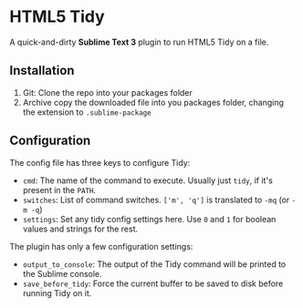# HTML5 Tidy

A quick-and-dirty **Sublime Text 3** plugin to run HTML5 Tidy on a file.

## Installation

1. Git: Clone the repo into your packages folder
2. Archive copy the downloaded file into you packages folder, changing the extension to `.sublime-package`

## Configuration

The config file has three keys to configure Tidy:

- `cmd`: The name of the command to execute. Usually just `tidy`, if it's present in the `PATH`.
- `switches`: List of command switches. `['m', 'q']` is translated to `-mq` (or `-m -q`)
- `settings`: Set any tidy config settings here. Use `0` and `1` for boolean values and strings for the rest.

The plugin has only a few configuration settings:


- `output_to_console`: The output of the Tidy command will be printed to the Sublime console.
- `save_before_tidy`: Force the current buffer to be saved to disk before running Tidy on it.